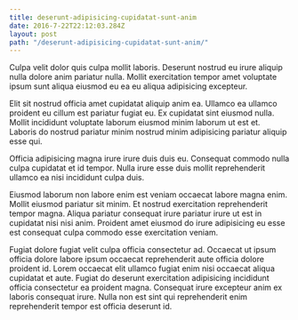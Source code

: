 ```yaml
---
title: deserunt-adipisicing-cupidatat-sunt-anim
date: 2016-7-22T22:12:03.284Z
layout: post
path: "/deserunt-adipisicing-cupidatat-sunt-anim/"
---
```


Culpa velit dolor quis culpa mollit laboris. Deserunt nostrud eu irure aliquip nulla dolore anim pariatur nulla. Mollit exercitation tempor amet voluptate ipsum sunt aliqua eiusmod eu ea eu aliqua adipisicing excepteur.

Elit sit nostrud officia amet cupidatat aliquip anim ea. Ullamco ea ullamco proident eu cillum est pariatur fugiat eu. Ex cupidatat sint eiusmod nulla. Mollit incididunt voluptate laborum eiusmod minim laborum ut est et. Laboris do nostrud pariatur minim nostrud minim adipisicing pariatur aliquip esse qui.

Officia adipisicing magna irure irure duis duis eu. Consequat commodo nulla culpa cupidatat et id tempor. Nulla irure esse duis mollit reprehenderit ullamco ea nisi incididunt culpa duis.

Eiusmod laborum non labore enim est veniam occaecat labore magna enim. Mollit eiusmod pariatur sit minim. Et nostrud exercitation reprehenderit tempor magna. Aliqua pariatur consequat irure pariatur irure ut est in cupidatat nisi nisi anim. Proident amet eiusmod do irure adipisicing eu esse est consequat culpa commodo esse exercitation veniam.

Fugiat dolore fugiat velit culpa officia consectetur ad. Occaecat ut ipsum officia dolore labore ipsum occaecat reprehenderit aute officia dolore proident id. Lorem occaecat elit ullamco fugiat enim nisi occaecat aliqua cupidatat et aute. Fugiat do deserunt exercitation adipisicing incididunt officia consectetur ea proident magna. Consequat irure excepteur anim ex laboris consequat irure. Nulla non est sint qui reprehenderit enim reprehenderit tempor est officia deserunt id.